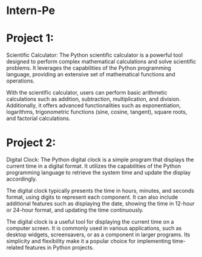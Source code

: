 # Intern-Pe
# Project 1:
Scientific Calculator:
The Python scientific calculator is a powerful tool designed to perform complex mathematical calculations and solve scientific problems. It leverages the capabilities of the Python programming language, providing an extensive set of mathematical functions and operations.

With the scientific calculator, users can perform basic arithmetic calculations such as addition, subtraction, multiplication, and division. Additionally, it offers advanced functionalities such as exponentiation, logarithms, trigonometric functions (sine, cosine, tangent), square roots, and factorial calculations.

# Project 2:
Digital Clock:
The Python digital clock is a simple program that displays the current time in a digital format. It utilizes the capabilities of the Python programming language to retrieve the system time and update the display accordingly.

The digital clock typically presents the time in hours, minutes, and seconds format, using digits to represent each component. It can also include additional features such as displaying the date, showing the time in 12-hour or 24-hour format, and updating the time continuously.

The digital clock is a useful tool for displaying the current time on a computer screen. It is commonly used in various applications, such as desktop widgets, screensavers, or as a component in larger programs. Its simplicity and flexibility make it a popular choice for implementing time-related features in Python projects.
